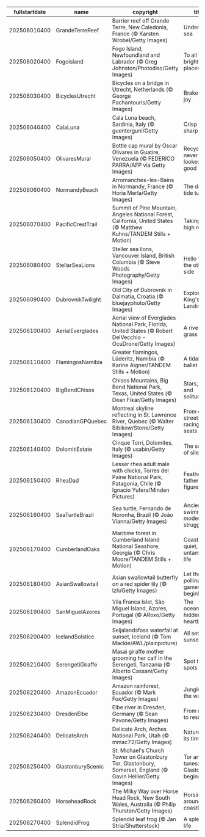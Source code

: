 |fullstartdate|name|copyright|title|image|
|--|--|--|--|--|
202506010400|GrandeTerreReef|Barrier reef off Grande Terre, New Caledonia, France (© Karsten Wrobel/Getty Images)|Under the sea|![](/en-CA/2025/06/202506010400GrandeTerreReef.jpg)|
202506020400|Fogoisland|Fogo Island, Newfoundland and Labrador (© Greg Johnston/Photodisc/Getty Images)|To all the bright places|![](/en-CA/2025/06/202506020400Fogoisland.jpg)|
202506030400|BicyclesUtrecht|Bicycles on a bridge in Utrecht, Netherlands (© George Pachantouris/Getty Images)|Brake for joy|![](/en-CA/2025/06/202506030400BicyclesUtrecht.jpg)|
202506040400|CalaLuna|Cala Luna beach, Sardinia, Italy (© guenterguni/Getty Images)|Crisp blues, sharp views|![](/en-CA/2025/06/202506040400CalaLuna.jpg)|
202506050400|OlivaresMural|Bottle cap mural by Oscar Olivares in Guatire, Venezuela (© FEDERICO PARRA/AFP via Getty Images)|Recycling never looked so good|![](/en-CA/2025/06/202506050400OlivaresMural.jpg)|
202506060400|NormandyBeach|Arromanches-les-Bains in Normandy, France (© Horia Merla/Getty Images)|The day the tide turned|![](/en-CA/2025/06/202506060400NormandyBeach.jpg)|
202506070400|PacificCrestTrail|Summit of Pine Mountain, Angeles National Forest, California, United States (© Matthew Kuhns/TANDEM Stills + Motion)|Taking the high road|![](/en-CA/2025/06/202506070400PacificCrestTrail.jpg)|
202506080400|StellarSeaLions|Steller sea lions, Vancouver Island, British Columbia (© Steve Woods Photography/Getty Images)|Hello from the other side|![](/en-CA/2025/06/202506080400StellarSeaLions.jpg)|
202506090400|DubrovnikTwilight|Old City of Dubrovnik in Dalmatia, Croatia (© bluejayphoto/Getty Images)|Explore King's Landing|![](/en-CA/2025/06/202506090400DubrovnikTwilight.jpg)|
202506100400|AerialEverglades|Aerial view of Everglades National Park, Florida, United States (© Robert DelVecchio - OcuDrone/Getty Images)|A river of grass|![](/en-CA/2025/06/202506100400AerialEverglades.jpg)|
202506110400|FlamingosNamibia|Greater flamingos, Lüderitz, Namibia (© Karine Aigner/TANDEM Stills + Motion)|A tidal ballet|![](/en-CA/2025/06/202506110400FlamingosNamibia.jpg)|
202506120400|BigBendChisos|Chisos Mountains, Big Bend National Park, Texas, United States (© Dean Fikar/Getty Images)|Stars, stone and solitude|![](/en-CA/2025/06/202506120400BigBendChisos.jpg)|
202506130400|CanadianGPQuebec|Montreal skyline reflecting in St. Lawrence River, Quebec (© Walter Bibikow/Stone/Getty Images)|From city streets to racing seats|![](/en-CA/2025/06/202506130400CanadianGPQuebec.jpg)|
202506140400|DolomitiEstate|Cinque Torri, Dolomites, Italy (© usabin/Getty Images)|The sounds of silence|![](/en-CA/2025/06/202506140400DolomitiEstate.jpg)|
202506150400|RheaDad|Lesser rhea adult male with chicks, Torres del Paine National Park, Patagonia, Chile (© Ignacio Yufera/Minden Pictures)|Feathered father figure|![](/en-CA/2025/06/202506150400RheaDad.jpg)|
202506160400|SeaTurtleBrazil|Sea turtle, Fernando de Noronha, Brazil (© João Vianna/Getty Images)|Ancient swimmers, modern struggles|![](/en-CA/2025/06/202506160400SeaTurtleBrazil.jpg)|
202506170400|CumberlandOaks|Maritime forest in Cumberland Island National Seashore, Georgia (© Chris Moore/TANDEM Stills + Motion)|Coastal quiet, untamed life|![](/en-CA/2025/06/202506170400CumberlandOaks.jpg)|
202506180400|AsianSwallowtail|Asian swallowtail butterfly on a red spider lily (© lzh/Getty Images)|Let the pollinating games begin!|![](/en-CA/2025/06/202506180400AsianSwallowtail.jpg)|
202506190400|SanMiguelAzores|Vila Franca Islet, São Miguel Island, Azores, Portugal (© ARoxo/Getty Images)|The ocean's hidden heartbeat|![](/en-CA/2025/06/202506190400SanMiguelAzores.jpg)|
202506200400|IcelandSolstice|Seljalandsfoss waterfall at sunset, Iceland (© Tom Mackie/AWL/plainpicture)|All set for sunset|![](/en-CA/2025/06/202506200400IcelandSolstice.jpg)|
202506210400|SerengetiGiraffe|Masai giraffe mother grooming her calf in the Serengeti, Tanzania (© Alberto Cassani/Getty Images)|Spot the spots|![](/en-CA/2025/06/202506210400SerengetiGiraffe.jpg)|
202506220400|AmazonEcuador|Amazon rainforest, Ecuador (© Mark Fox/Getty Images)|Jungle all the way|![](/en-CA/2025/06/202506220400AmazonEcuador.jpg)|
202506230400|DresdenElbe|Elbe river in Dresden, Germany (© Sean Pavone/Getty Images)|From ruins to resilience|![](/en-CA/2025/06/202506230400DresdenElbe.jpg)|
202506240400|DelicateArch|Delicate Arch, Arches National Park, Utah (© mmac72/Getty Images)|Nature took its time|![](/en-CA/2025/06/202506240400DelicateArch.jpg)|
202506250400|GlastonburyScenic|St. Michael's Church Tower on Glastonbury Tor, Glastonbury, Somerset, England (© Gavin Hellier/Getty Images)|Tor and tunes: Glastonbury begins|![](/en-CA/2025/06/202506250400GlastonburyScenic.jpg)|
202506260400|HorseheadRock|The Milky Way over Horse Head Rock, New South Wales, Australia (© Philip Thurston/Getty Images)|Horsing around the coastline|![](/en-CA/2025/06/202506260400HorseheadRock.jpg)|
202506270400|SplendidFrog|Splendid leaf frog (© Jan Stria/Shutterstock)|A splendid life|![](/en-CA/2025/06/202506270400SplendidFrog.jpg)|
